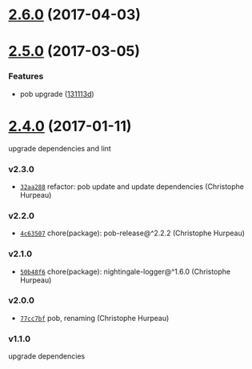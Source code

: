 <a name="2.6.0"></a>
# [2.6.0](https://github.com/alpjs/alauda/compare/v2.5.0...v2.6.0) (2017-04-03)


<a name="2.5.0"></a>
# [2.5.0](https://github.com/alpjs/alauda/compare/v2.4.0...v2.5.0) (2017-03-05)


### Features

* pob upgrade ([131113d](https://github.com/alpjs/alauda/commit/131113d))


<a name="2.4.0"></a>
# [2.4.0](https://github.com/alpjs/alauda/compare/v2.3.0...v2.4.0) (2017-01-11)

upgrade dependencies and lint


### v2.3.0

- [`32aa288`](https://github.com/alpjs/alauda/commit/32aa288190d4e204dd280ce97b5b753c6c4914e6) refactor: pob update and update dependencies (Christophe Hurpeau)

### v2.2.0

- [`4c63507`](https://github.com/alpjs/alauda/commit/4c635075134d0d540f766cea1c3f4ee0e7fc17c8) chore(package): pob-release@^2.2.2 (Christophe Hurpeau)

### v2.1.0

- [`50b48f6`](https://github.com/alpjs/alauda/commit/50b48f66d1062eb2c6bc3c4aa485d1004a45be03) chore(package): nightingale-logger@^1.6.0 (Christophe Hurpeau)

### v2.0.0

- [`77cc7bf`](https://github.com/alpjs/alauda/commit/77cc7bf35f349835b975a53af06a90d8298df15f) pob, renaming (Christophe Hurpeau)

### v1.1.0

upgrade dependencies

